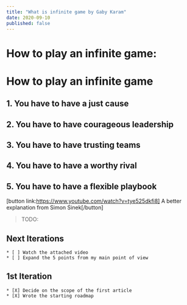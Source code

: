 ```yaml
---
title: "What is infinite game by Gaby Karam"
date: 2020-09-10
published: false
---
```


# How to play an infinite game:
# How to play an infinite game
## 1. You have to have a just cause
## 2. You have to have courageous leadership
## 3. You have to have trusting teams
## 4. You have to have a worthy rival
## 5. You have to have a flexible playbook

[button link:https://www.youtube.com/watch?v=tye525dkfi8] A better explanation from Simon Sinek[/button]

> TODO: 

## Next Iterations
    * [ ] Watch the attached video
    * [ ] Expand the 5 points from my main point of view

## 1st Iteration
    * [X] Decide on the scope of the first article
    * [X] Wrote the starting roadmap
